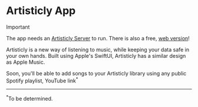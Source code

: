 # Artisticly App

> [!IMPORTANT]
> The app needs an [Artisticly Server](https://github.com/lumaa-dev/ArtisticlyServer) to run. There is also a free, [web version](https://github.com/lumaa-dev/ArtisticlyWeb)!

Artisticly is a new way of listening to music, while keeping your data safe in your own hands. Built using Apple's SwiftUI, Artisticly has a similar design as Apple Music.

Soon, you'll be able to add songs to your Artisticly library using any public Spotify playlist, YouTube link<sup>*</sup>

- - -

<sup>*</sup>To be determined.
